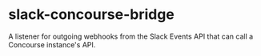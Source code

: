 # slack-concourse-bridge
A listener for outgoing webhooks from the Slack Events API that can call a Concourse instance's API.
